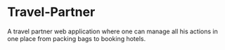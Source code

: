 # Travel-Partner
A travel partner web application where one can manage all his actions in one place from packing bags to booking hotels.
